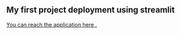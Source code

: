 ## My first project deployment using streamlit
[You can reach the application here .](https://share.streamlit.io/sagarks1/my-app-medicine-review-and-its-side-effect/projectapp.py)
